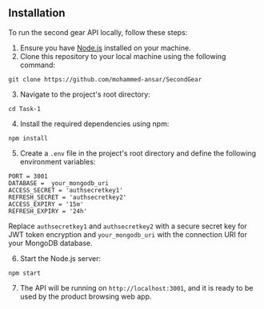 ## Installation

To run the second gear API locally, follow these steps:

1. Ensure you have [Node.js](https://nodejs.org) installed on your machine.
2. Clone this repository to your local machine using the following command:

```
git clone https://github.com/mohammed-ansar/SecondGear
```


3. Navigate to the project's root directory:

```
cd Task-1
```


4. Install the required dependencies using npm:

```
npm install
```


5. Create a `.env` file in the project's root directory and define the following environment variables:

```
PORT = 3001
DATABASE =  your_mongodb_uri
ACCESS_SECRET = 'authsecretkey1'
REFRESH_SECRET = 'authsecretkey2'
ACCESS_EXPIRY = '15m'
REFRESH_EXPIRY = '24h'  
```


Replace `authsecretkey1` and `authsecretkey2` with a secure secret key for JWT token encryption and `your_mongodb_uri` with the connection URI for your MongoDB database.

6. Start the Node.js server:
```
npm start
```

7. The API will be running on `http://localhost:3001`, and it is ready to be used by the product browsing web app.
